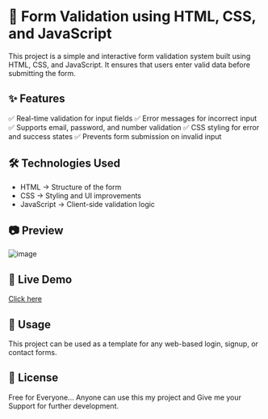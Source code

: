 # 📌 Form Validation using HTML, CSS, and JavaScript
This project is a simple and interactive form validation system built using HTML, CSS, and JavaScript. It ensures that users enter valid data before submitting the form.

## ✨ Features
✅ Real-time validation for input fields
✅ Error messages for incorrect input
✅ Supports email, password, and number validation
✅ CSS styling for error and success states
✅ Prevents form submission on invalid input

## 🛠 Technologies Used
- HTML → Structure of the form
- CSS → Styling and UI improvements
- JavaScript → Client-side validation logic

## 📷 Preview
![image](https://github.com/user-attachments/assets/6215a670-efb6-4b4d-beec-5cc19e1d673f)

## 🔗 Live Demo
[Click here](https://formval1.netlify.app/)

## 📌 Usage
This project can be used as a template for any web-based login, signup, or contact forms.

## 📜 License
Free for Everyone...
Anyone can use this my project and Give me your Support for further development.
